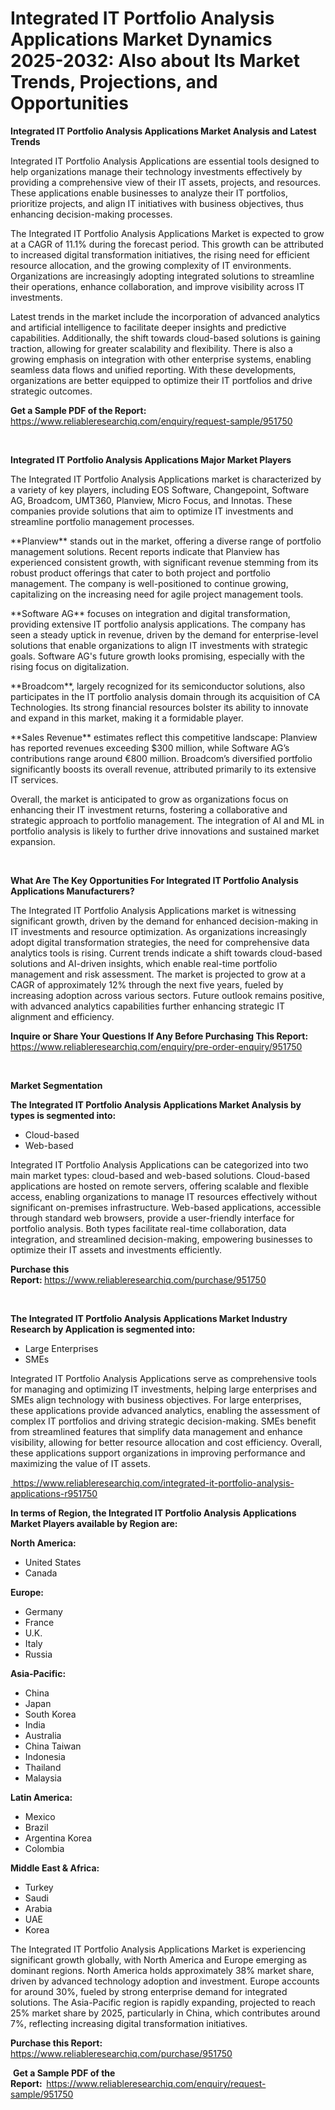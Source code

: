 <p><h1>Integrated IT Portfolio Analysis Applications Market Dynamics 2025-2032: Also about Its Market Trends, Projections, and Opportunities</h1></p><p><strong>Integrated IT Portfolio Analysis Applications Market Analysis and Latest Trends</strong></p>
<p><p>Integrated IT Portfolio Analysis Applications are essential tools designed to help organizations manage their technology investments effectively by providing a comprehensive view of their IT assets, projects, and resources. These applications enable businesses to analyze their IT portfolios, prioritize projects, and align IT initiatives with business objectives, thus enhancing decision-making processes.</p><p>The Integrated IT Portfolio Analysis Applications Market is expected to grow at a CAGR of 11.1% during the forecast period. This growth can be attributed to increased digital transformation initiatives, the rising need for efficient resource allocation, and the growing complexity of IT environments. Organizations are increasingly adopting integrated solutions to streamline their operations, enhance collaboration, and improve visibility across IT investments.</p><p>Latest trends in the market include the incorporation of advanced analytics and artificial intelligence to facilitate deeper insights and predictive capabilities. Additionally, the shift towards cloud-based solutions is gaining traction, allowing for greater scalability and flexibility. There is also a growing emphasis on integration with other enterprise systems, enabling seamless data flows and unified reporting. With these developments, organizations are better equipped to optimize their IT portfolios and drive strategic outcomes.</p></p>
<p><strong>Get a Sample PDF of the Report:&nbsp;</strong> <a href="https://www.reliableresearchiq.com/enquiry/request-sample/951750?utm_campaign=2749&utm_medium=2&utm_source=Github&utm_content=ia&utm_term=17042025&utm_id=integrated-it-portfolio-analysis-applications">https://www.reliableresearchiq.com/enquiry/request-sample/951750</a></p>
<p>&nbsp;</p>
<p><strong>Integrated IT Portfolio Analysis Applications Major Market Players</strong></p>
<p><p>The Integrated IT Portfolio Analysis Applications market is characterized by a variety of key players, including EOS Software, Changepoint, Software AG, Broadcom, UMT360, Planview, Micro Focus, and Innotas. These companies provide solutions that aim to optimize IT investments and streamline portfolio management processes.</p><p>**Planview** stands out in the market, offering a diverse range of portfolio management solutions. Recent reports indicate that Planview has experienced consistent growth, with significant revenue stemming from its robust product offerings that cater to both project and portfolio management. The company is well-positioned to continue growing, capitalizing on the increasing need for agile project management tools.</p><p>**Software AG** focuses on integration and digital transformation, providing extensive IT portfolio analysis applications. The company has seen a steady uptick in revenue, driven by the demand for enterprise-level solutions that enable organizations to align IT investments with strategic goals. Software AG's future growth looks promising, especially with the rising focus on digitalization.</p><p>**Broadcom**, largely recognized for its semiconductor solutions, also participates in the IT portfolio analysis domain through its acquisition of CA Technologies. Its strong financial resources bolster its ability to innovate and expand in this market, making it a formidable player.</p><p>**Sales Revenue** estimates reflect this competitive landscape: Planview has reported revenues exceeding $300 million, while Software AG’s contributions range around €800 million. Broadcom’s diversified portfolio significantly boosts its overall revenue, attributed primarily to its extensive IT services.</p><p>Overall, the market is anticipated to grow as organizations focus on enhancing their IT investment returns, fostering a collaborative and strategic approach to portfolio management. The integration of AI and ML in portfolio analysis is likely to further drive innovations and sustained market expansion.</p></p>
<p>&nbsp;</p>
<p><strong>What Are The Key Opportunities For Integrated IT Portfolio Analysis Applications Manufacturers?</strong></p>
<p><p>The Integrated IT Portfolio Analysis Applications market is witnessing significant growth, driven by the demand for enhanced decision-making in IT investments and resource optimization. As organizations increasingly adopt digital transformation strategies, the need for comprehensive data analytics tools is rising. Current trends indicate a shift towards cloud-based solutions and AI-driven insights, which enable real-time portfolio management and risk assessment. The market is projected to grow at a CAGR of approximately 12% through the next five years, fueled by increasing adoption across various sectors. Future outlook remains positive, with advanced analytics capabilities further enhancing strategic IT alignment and efficiency.</p></p>
<p><strong>Inquire or Share Your Questions If Any Before Purchasing This Report:</strong> <a href="https://www.reliableresearchiq.com/enquiry/pre-order-enquiry/951750?utm_campaign=2749&utm_medium=2&utm_source=Github&utm_content=ia&utm_term=17042025&utm_id=integrated-it-portfolio-analysis-applications">https://www.reliableresearchiq.com/enquiry/pre-order-enquiry/951750</a></p>
<p>&nbsp;</p>
<p><strong>Market Segmentation</strong></p>
<p><strong>The Integrated IT Portfolio Analysis Applications Market Analysis by types is segmented into:</strong></p>
<p><ul><li>Cloud-based</li><li>Web-based</li></ul></p>
<p><p>Integrated IT Portfolio Analysis Applications can be categorized into two main market types: cloud-based and web-based solutions. Cloud-based applications are hosted on remote servers, offering scalable and flexible access, enabling organizations to manage IT resources effectively without significant on-premises infrastructure. Web-based applications, accessible through standard web browsers, provide a user-friendly interface for portfolio analysis. Both types facilitate real-time collaboration, data integration, and streamlined decision-making, empowering businesses to optimize their IT assets and investments efficiently.</p></p>
<p><strong>Purchase this Report:&nbsp;</strong><a href="https://www.reliableresearchiq.com/purchase/951750?utm_campaign=2749&utm_medium=2&utm_source=Github&utm_content=ia&utm_term=17042025&utm_id=integrated-it-portfolio-analysis-applications">https://www.reliableresearchiq.com/purchase/951750</a></p>
<p>&nbsp;</p>
<p><strong>The Integrated IT Portfolio Analysis Applications Market Industry Research by Application is segmented into:</strong></p>
<p><ul><li>Large Enterprises</li><li>SMEs</li></ul></p>
<p><p>Integrated IT Portfolio Analysis Applications serve as comprehensive tools for managing and optimizing IT investments, helping large enterprises and SMEs align technology with business objectives. For large enterprises, these applications provide advanced analytics, enabling the assessment of complex IT portfolios and driving strategic decision-making. SMEs benefit from streamlined features that simplify data management and enhance visibility, allowing for better resource allocation and cost efficiency. Overall, these applications support organizations in improving performance and maximizing the value of IT assets.</p></p>
<p><a href="https://www.reliableresearchiq.com/integrated-it-portfolio-analysis-applications-r951750?utm_campaign=2749&utm_medium=2&utm_source=Github&utm_content=ia&utm_term=17042025&utm_id=integrated-it-portfolio-analysis-applications">&nbsp;https://www.reliableresearchiq.com/integrated-it-portfolio-analysis-applications-r951750</a></p>
<p><strong>In terms of Region, the Integrated IT Portfolio Analysis Applications Market Players available by Region are:</strong></p>
<p>
    <p> <strong> North America: </strong>
        <ul>
            <li>United States</li>
            <li>Canada</li>
        </ul>
        </p> 
    <p> <strong> Europe: </strong>
        <ul>
            <li>Germany</li>
            <li>France</li>
            <li>U.K.</li>
            <li>Italy</li>
            <li>Russia</li>
        </ul>
        </p> 
    <p> <strong> Asia-Pacific: </strong>
        <ul>
            <li>China</li>
            <li>Japan</li>
            <li>South Korea</li>
            <li>India</li>
            <li>Australia</li>
            <li>China Taiwan</li>
            <li>Indonesia</li>
            <li>Thailand</li>
            <li>Malaysia</li>
        </ul>
        </p> 
    <p> <strong> Latin America: </strong>
        <ul>
            <li>Mexico</li>
            <li>Brazil</li>
            <li>Argentina Korea</li>
            <li>Colombia</li>
        </ul>
        </p> 
    <p> <strong> Middle East & Africa: </strong>
        <ul>
            <li>Turkey</li>
            <li>Saudi</li>
            <li>Arabia</li>
            <li>UAE</li>
            <li>Korea</li>
        </ul>
    </p>
    </p>
<p><p>The Integrated IT Portfolio Analysis Applications Market is experiencing significant growth globally, with North America and Europe emerging as dominant regions. North America holds approximately 38% market share, driven by advanced technology adoption and investment. Europe accounts for around 30%, fueled by strong enterprise demand for integrated solutions. The Asia-Pacific region is rapidly expanding, projected to reach 25% market share by 2025, particularly in China, which contributes around 7%, reflecting increasing digital transformation initiatives.</p></p>
<p><strong>Purchase this Report: </strong><a href="https://www.reliableresearchiq.com/purchase/951750?utm_campaign=2749&utm_medium=2&utm_source=Github&utm_content=ia&utm_term=17042025&utm_id=integrated-it-portfolio-analysis-applications">https://www.reliableresearchiq.com/purchase/951750</a></p>
<p>&nbsp;<strong>Get a Sample PDF of the Report:&nbsp;&nbsp;</strong><a href="https://www.reliableresearchiq.com/enquiry/request-sample/951750?utm_campaign=2749&utm_medium=2&utm_source=Github&utm_content=ia&utm_term=17042025&utm_id=integrated-it-portfolio-analysis-applications">https://www.reliableresearchiq.com/enquiry/request-sample/951750</a></p>
<p><strong></strong></p>
<p><p></p><p></p><p></p></p>